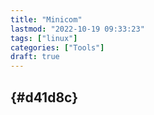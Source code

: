 ```yaml
---
title: "Minicom"
lastmod: "2022-10-19 09:33:23"
tags: ["linux"]
categories: ["Tools"]
draft: true
---
```


##  {#d41d8c}